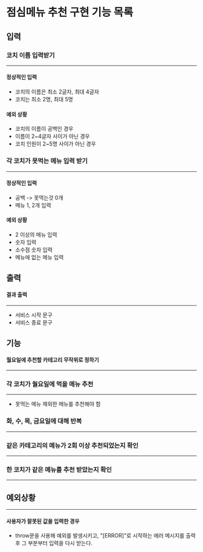 # 점심메뉴 추천 구현 기능 목록

## 입력
### 코치 이름 입력받기
---
#### 정상적인 입력
- 코치의 이름은 최소 2글자, 최대 4글자
- 코치는 최소 2명, 최대 5명

#### 예외 상황
- 코치의 이름이 공백인 경우
- 이름이 2~4글자 사이가 아닌 경우
- 코치 인원이 2~5명 사이가 아닌 경우


### 각 코치가 못먹는 메뉴 입력 받기
---
#### 정상적인 입력
- 공백 -> 못먹는것 0개
- 메뉴 1, 2개 입력

#### 예외 상황
- 2 이상의 메뉴 입력
- 숫자 입력
- 소수점 숫자 입력
- 메뉴에 없는 메뉴 입력

## 출력
#### 결과 출력
---
- 서비스 시작 문구
- 서비스 종료 문구

## 기능
#### 월요일에 추천할 카테고리 무작위로 정하기
---

### 각 코치가 월요일에 먹을 메뉴 추천
---
- 못먹는 메뉴 제외한 메뉴를 추천해야 함

### 화, 수, 목, 금요일에 대해 반복
---

### 같은 카테고리의 메뉴가 2회 이상 추천되었는지 확인
---

### 한 코치가 같은 메뉴를 추천 받았는지 확인
---

## 예외상황
---
#### 사용자가 잘못된 값을 입력한 경우 
- throw문을 사용해 예외를 발생시키고, "[ERROR]"로 시작하는 에러 메시지를 출력 후 그 부분부터 입력을 다시 받는다.